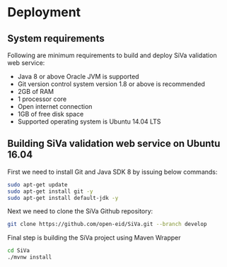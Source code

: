 # Deployment

## System requirements

Following are minimum requirements to build and deploy SiVa validation
web service:

* Java 8 or above Oracle JVM is supported
* Git version control system version 1.8 or above is recommended
* 2GB of RAM
* 1 processor core
* Open internet connection
* 1GB of free disk space
* Supported operating system is Ubuntu 14.04 LTS  

## Building SiVa validation web service on Ubuntu 16.04

First we need to install Git and Java SDK 8 by issuing below commands:
 
```bash
sudo apt-get update
sudo apt-get install git -y
sudo apt-get install default-jdk -y
```

Next we need to clone the SiVa Github repository:

```bash
git clone https://github.com/open-eid/SiVa.git --branch develop
```

Final step is building the SiVa project using Maven Wrapper

```bash
cd SiVa
./mvnw install
```
